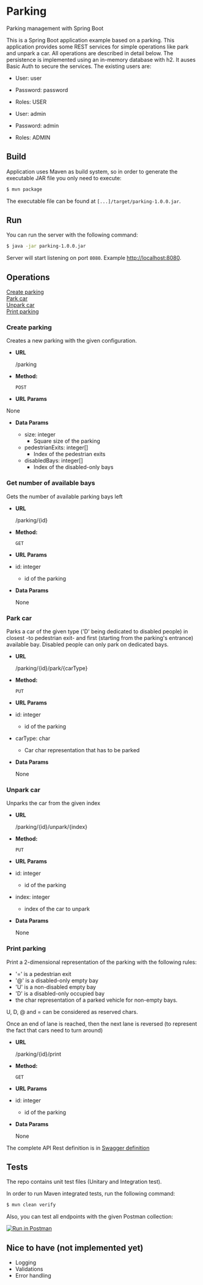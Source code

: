 # Parking
Parking management with Spring Boot

This is a Spring Boot application example based on a parking. This application provides some REST services for simple
operations like park and unpark a car. All operations are described in detail below.
The persistence is implemented using an in-memory database with h2.
It auses Basic Auth to secure the services. The existing users are:

- User: user
- Password: password
- Roles: USER


- User: admin
- Password: admin
- Roles: ADMIN

## Build

Application uses Maven as build system, so in order to generate the executable JAR file you only need to execute:

```bash
$ mvn package
```

The executable file can be found at `[...]/target/parking-1.0.0.jar`.


## Run

You can run the server with the following command:

```bash
$ java -jar parking-1.0.0.jar
```

Server will start listening on port `8080`. Example [http://localhost:8080]().


## Operations
[Create parking](#create-parking)  
[Park car](#park-car)  
[Unpark car](#unpark-car)  
[Print parking](#print-parking)  

### Create parking
Creates a new parking with the given configuration.

* **URL**

  /parking

* **Method:**

  `POST`

*  **URL Params**

  None

* **Data Params**

  * size: integer
    * Square size of the parking
  * pedestrianExits: integer[]
    * Index of the pedestrian exits
  * disabledBays: integer[]
    * Index of the disabled-only bays

### Get number of available bays
Gets the number of available parking bays left

* **URL**

  /parking/{id}

* **Method:**

  `GET`

*  **URL Params**

  * id: integer
    * id of the parking

* **Data Params**

  None

### Park car
Parks a car of the given type ('D' being dedicated to disabled people) in closest -to pedestrian exit- and first (starting from the parking's entrance)
available bay. Disabled people can only park on dedicated bays.

* **URL**

  /parking/{id}/park/{carType}

* **Method:**

  `PUT`

*  **URL Params**

  * id: integer
    * id of the parking
  * carType: char
    * Car char representation that has to be parked

* **Data Params**

  None

### Unpark car
Unparks the car from the given index

* **URL**

  /parking/{id}/unpark/{index}

* **Method:**

  `PUT`

*  **URL Params**

  * id: integer
    * id of the parking
  * index: integer
    * index of the car to unpark

* **Data Params**

  None

### Print parking
Print a 2-dimensional representation of the parking with the following rules:
     <ul>
     <li>'=' is a pedestrian exit
     <li>'@' is a disabled-only empty bay
     <li>'U' is a non-disabled empty bay
     <li>'D' is a disabled-only occupied bay
     <li>the char representation of a parked vehicle for non-empty bays.
     </ul>

U, D, @ and = can be considered as reserved chars.

Once an end of lane is reached, then the next lane is reversed (to represent the fact that cars need to turn around)

* **URL**

  /parking/{id}/print

* **Method:**

  `GET`

*  **URL Params**

  * id: integer
    * id of the parking

* **Data Params**

  None

The complete API Rest definition is in [Swagger definition](./parking-swagger.yaml)

## Tests

The repo contains unit test files (Unitary and Integration test).

In order to run Maven integrated tests, run the following command:

```bash
$ mvn clean verify
```
Also, you can test all endpoints with the given Postman collection:

[![Run in Postman](https://run.pstmn.io/button.svg)](https://app.getpostman.com/run-collection/87fe92bb795ecfdf6e3c)

## Nice to have (not implemented yet)
- Logging
- Validations
- Error handling
